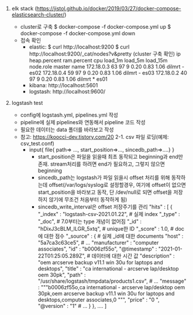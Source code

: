 1. elk stack (https://jistol.github.io/docker/2019/03/27/docker-compose-elasticsearch-cluster/)
    - cluster로 구축
        $ docker-compose -f docker-compose.yml up
        $ docker-compose -f docker-compose.yml down
    - 접속 확인
        - elastic:
            $ curl http://localhost:9200
            $ curl http://localhost:9200/_cat/nodes?v&pretty (cluster 구축 확인)
                ip         heap.percent ram.percent cpu load_1m load_5m load_15m node.role master name
                172.18.0.3           63          97   9    0.20    0.83     1.06 dilmrt    -      es02
                172.18.0.4           59          97   9    0.20    0.83     1.06 dilmrt    -      es03
                172.18.0.2           40          97   9    0.20    0.83     1.06 dilmrt    *      es01
        - kibana: http://localhost:5601
        - logstash: http://localhost:9600/

2. logstash test
    - config에 logstash.yml, pipelines.yml 작성
    - pipeline에 실제 pipelines와 연동해서 pipeline 코드 작성
    - 필요한 데이터는 data 폴더를 바라보고 작성
    - 참고: https://koocci-dev.tistory.com/20
    2-1. csv 파일 로딩(예제: csv_test.conf) 
        - input{ file{ path=> ..., start_position=>..., sincedb_path=>....} }
            - start_position은 파일을 읽을때 최초 동작되고 beginning과 end만 존재. stream처리를 하려면 end가 필요하고, 그렇지 않으면 beginning
            - sincedb_path는 logstash가 파일 읽을시 offset 처리를 위해 동작하는데 offset(/var/logs/syslog로 설정할경우, 여기에 offset이 없으면 start_position을 바라보고 동작, 단 /dev/null로 되면 offset을 저장하지 않기에 무조건 처음부터 동작하게 됨)
            - sincedb_write_interval은 offset 저장주기를 관리
        "hits" : [
        {
            "_index" : "logstash-csv-2021.01.22",   # 실제 index
            "_type" : "_doc",                       # 7.0부터는 type 개념이 없어짐
            "_id" : "hDixJ3cBLM_lLGR_5xtq",         # unique한 ID
            "_score" : 1.0,                         # doc에 대한 점수
            "_source" : {                           # 실제 _id에 대한 documents
            "host" : "5a7ca3c63ce5",                # ...
            "manufacturer" : "computer associates",
            "id" : "b0006zf55o",
            "@timestamp" : "2021-01-22T01:25:05.289Z",  # 데이터에 대한 시간 값
            "description" : "oem arcserve backup v11.1 win 30u for laptops and desktops",
            "title" : "ca international - arcserve lap/desktop oem 30pk",
            "path" : "/usr/share/logstash/tmpdata/products1.csv",   # ...
            "message" : """b0006zf55o,ca international - arcserve lap/desktop oem 30pk,oem arcserve backup v11.1 win 30u for laptops and desktops,computer associates,0 
    """,
            "price" : "0 ",
            "@version" : "1"    # ...
            }
        }, .... ]